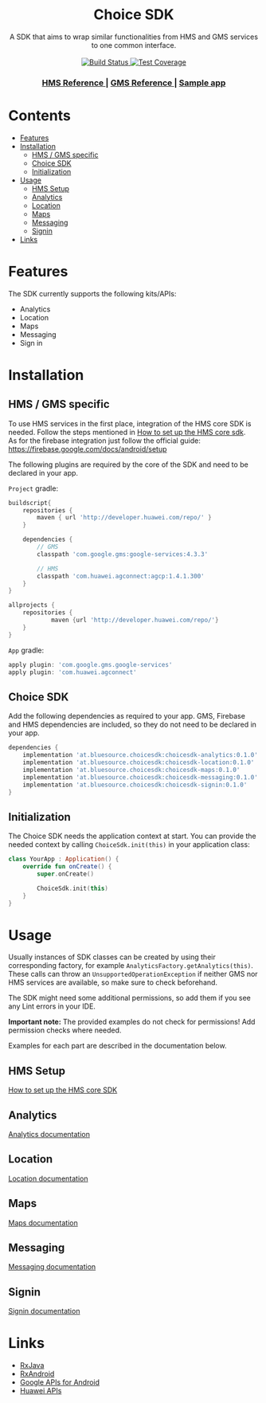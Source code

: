 <div align="center"><h1 align="center">Choice SDK</h1></div>

<div align="center">
  A SDK that aims to wrap similar functionalities from HMS and GMS services to one common interface.
</div>

<br />

<div align="center">
  <!-- Build Status -->
  <a href="">
    <img src="https://gitlab.bluesource.at/bs_projects/huawei/choicesdk/android/badges/develop/pipeline.svg?style=flat-square"
      alt="Build Status" />
  </a>
  <!-- Test Coverage -->
  <a href="">
    <img src="https://gitlab.bluesource.at/bs_projects/huawei/choicesdk/android/badges/develop/coverage.svg?style=flat-square"
      alt="Test Coverage" />
  </a>
  <!-- Latest version 
  <a href="">
    <img src=""
      alt="Latest version" />
  </a>-->
</div>

<div align="center">
  <h3>
    <a href="https://developer.huawei.com/consumer/en/doc/10123">
      HMS Reference
    </a>
    <span> | </span>
    <a href="https://developers.google.com/android">
      GMS Reference
    </a>
    <span> | </span>
    <a href="https://gitlab.bluesource.at/bs_projects/huawei/choicesdk/android/-/tree/master/ChoiceSDK/choicesdk-app">
      Sample app
    </a>
  
  </h3>
</div>

# Contents
- [Features](#features)
- [Installation](#installation)
  - [HMS / GMS specific](#hms-gms-specific)
  - [Choice SDK](#choice-sdk-1)
  - [Initialization](#initialization)
- [Usage](#usage)
  - [HMS Setup](#hms-setup)
  - [Analytics](#analytics)
  - [Location](#location)
  - [Maps](#maps)
  - [Messaging](#messaging)
  - [Signin](#signin)
- [Links](#links)

# Features
The SDK currently supports the following kits/APIs:
- Analytics
- Location
- Maps
- Messaging
- Sign in

# Installation

## HMS / GMS specific
To use HMS services in the first place, integration of the HMS core SDK is needed. Follow the steps mentioned in [How to set up the HMS core sdk](./documentation/hmscoresdksetup.md).   
As for the firebase integration just follow the official guide: https://firebase.google.com/docs/android/setup

The following plugins are required by the core of the SDK and need to be declared in your app.

`Project` gradle:
```gradle
buildscript{
    repositories {
        maven { url 'http://developer.huawei.com/repo/' }
    }

    dependencies {
        // GMS
        classpath 'com.google.gms:google-services:4.3.3'

        // HMS
        classpath 'com.huawei.agconnect:agcp:1.4.1.300'
    }
}

allprojects {
    repositories {
            maven {url 'http://developer.huawei.com/repo/'}
    }
}
```

`App` gradle:
```gradle
apply plugin: 'com.google.gms.google-services'
apply plugin: 'com.huawei.agconnect'
```

## Choice SDK
Add the following dependencies as required to your app. GMS, Firebase and HMS dependencies are included, so they do not need to be declared in your app.
```gradle
dependencies {
    implementation 'at.bluesource.choicesdk:choicesdk-analytics:0.1.0'
    implementation 'at.bluesource.choicesdk:choicesdk-location:0.1.0'
    implementation 'at.bluesource.choicesdk:choicesdk-maps:0.1.0'
    implementation 'at.bluesource.choicesdk:choicesdk-messaging:0.1.0'
    implementation 'at.bluesource.choicesdk:choicesdk-signin:0.1.0'
}
```

## Initialization
The Choice SDK needs the application context at start. You can provide the needed context by calling `ChoiceSdk.init(this)` in your application class:
```kotlin
class YourApp : Application() {
    override fun onCreate() {
        super.onCreate()

        ChoiceSdk.init(this)
    }
}
```

# Usage
Usually instances of SDK classes can be created by using their corresponding factory, for example `AnalyticsFactory.getAnalytics(this)`. These calls can throw an `UnsupportedOperationException` if neither GMS nor HMS services are available, so make sure to check beforehand.

The SDK might need some additional permissions, so add them if you see any Lint errors in your IDE.

**Important note:** The provided examples do not check for permissions! Add permission checks where needed.

Examples for each part are described in the documentation below.

## HMS Setup
[How to set up the HMS core SDK](./documentation/hmscoresdksetup.md)

## Analytics
[Analytics documentation](./documentation/analytics.md)

## Location
[Location documentation](./documentation/location.md)

## Maps
[Maps documentation](./documentation/map.md)

## Messaging
[Messaging documentation](./documentation/messaging.md)

## Signin
[Signin documentation](./documentation/signin.md)

# Links
- [RxJava](https://github.com/ReactiveX/RxJava)
- [RxAndroid](https://github.com/ReactiveX/RxAndroid)
- [Google APIs for Android](https://developers.google.com/android)
- [Huawei APIs](https://developer.huawei.com/consumer/en/hms)